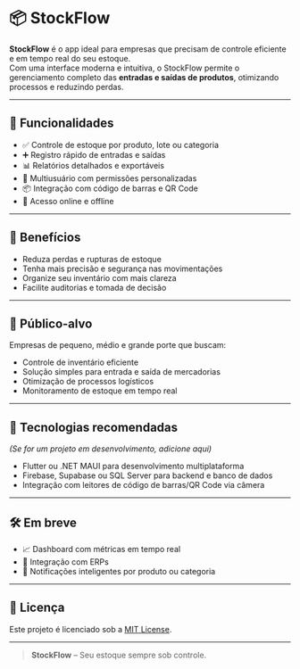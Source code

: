 # 📦 StockFlow

**StockFlow** é o app ideal para empresas que precisam de controle eficiente e em tempo real do seu estoque.  
Com uma interface moderna e intuitiva, o StockFlow permite o gerenciamento completo das **entradas e saídas de produtos**, otimizando processos e reduzindo perdas.

---

## 🚀 Funcionalidades

- ✅ Controle de estoque por produto, lote ou categoria  
- ➕ Registro rápido de entradas e saídas  
- 📊 Relatórios detalhados e exportáveis  
- 👥 Multiusuário com permissões personalizadas  
- 📦 Integração com código de barras e QR Code  
- 📡 Acesso online e offline

---

## 🎯 Benefícios

- Reduza perdas e rupturas de estoque  
- Tenha mais precisão e segurança nas movimentações  
- Organize seu inventário com mais clareza  
- Facilite auditorias e tomada de decisão

---

## 🏢 Público-alvo

Empresas de pequeno, médio e grande porte que buscam:

- Controle de inventário eficiente  
- Solução simples para entrada e saída de mercadorias  
- Otimização de processos logísticos  
- Monitoramento de estoque em tempo real

---

## 📱 Tecnologias recomendadas

*(Se for um projeto em desenvolvimento, adicione aqui)*

- Flutter ou .NET MAUI para desenvolvimento multiplataforma  
- Firebase, Supabase ou SQL Server para backend e banco de dados  
- Integração com leitores de código de barras/QR Code via câmera

---

## 🛠️ Em breve

- 📈 Dashboard com métricas em tempo real  
- 🔄 Integração com ERPs  
- 🔔 Notificações inteligentes por produto ou categoria

---

## 📌 Licença

Este projeto é licenciado sob a [MIT License](LICENSE).

---

> **StockFlow** – Seu estoque sempre sob controle.
